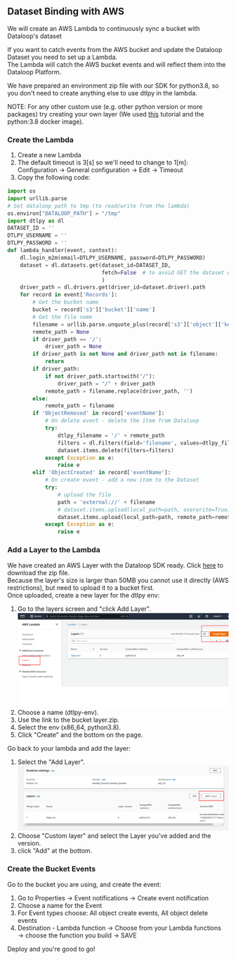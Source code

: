 ## Dataset Binding with AWS  
  
We will create an AWS Lambda to continuously sync a bucket with Dataloop's dataset  
  
If you want to catch events from the AWS bucket and update the Dataloop Dataset you need to set up a Lambda.  
The Lambda will catch the AWS bucket events and will reflect them into the Dataloop Platform.  
  
We have prepared an environment zip file with our SDK for python3.8, so you don't need to create anything else to use dtlpy in the lambda.  
  
NOTE: For any other custom use (e.g. other python version or more packages) try creating your own layer (We used [this](https://www.geeksforgeeks.org/how-to-install-python-packages-for-aws-lambda-layers) tutorial and the python:3.8 docker image).  
  
### Create the Lambda  
1. Create a new Lambda  
2. The default timeout is 3[s] so we'll need to change to 1[m]:  
    Configuration → General configuration → Edit → Timeout  
3. Copy the following code:  

```python
import os
import urllib.parse
# Set dataloop path to tmp (to read/write from the lambda)
os.environ["DATALOOP_PATH"] = "/tmp"
import dtlpy as dl
DATASET_ID = ''
DTLPY_USERNAME = ''
DTLPY_PASSWORD = ''
def lambda_handler(event, context):
    dl.login_m2m(email=DTLPY_USERNAME, password=DTLPY_PASSWORD)
    dataset = dl.datasets.get(dataset_id=DATASET_ID,
                              fetch=False  # to avoid GET the dataset each time
                              )
    driver_path = dl.drivers.get(driver_id=dataset.driver).path
    for record in event['Records']:
        # Get the bucket name
        bucket = record['s3']['bucket']['name']
        # Get the file name
        filename = urllib.parse.unquote_plus(record['s3']['object']['key'], encoding='utf-8')
        remote_path = None
        if driver_path == '/':
            driver_path = None
        if driver_path is not None and driver_path not in filename:
            return
        if driver_path:
            if not driver_path.startswith("/"):
                driver_path = "/" + driver_path
            remote_path = filename.replace(driver_path, '')
        else:
            remote_path = filename
        if 'ObjectRemoved' in record['eventName']:
            # On delete event - delete the item from Dataloop
            try:
                dtlpy_filename = '/' + remote_path
                filters = dl.Filters(field='filename', values=dtlpy_filename)
                dataset.items.delete(filters=filters)
            except Exception as e:
                raise e
        elif 'ObjectCreated' in record['eventName']:
            # On create event - add a new item to the Dataset
            try:
                # upload the file
                path = 'external://' + filename
                # dataset.items.upload(local_path=path, overwrite=True) # if overwrite is required
                dataset.items.upload(local_path=path, remote_path=remote_path)
            except Exception as e:
                raise e
```
### Add a Layer to the Lambda  
We have created an AWS Layer with the Dataloop SDK ready. Click [here](https://storage.googleapis.com/dtlpy/aws-python3.8-lambda-layer/layer.zip/) to download the zip file.  
Because the layer's size is larger than 50MB you cannot use it directly (AWS restrictions), but need to upload it to a bucket first.  
Once uploaded, create a new layer for the dtlpy env:  
1. Go to the layers screen and "click Add Layer".  
![add_layer](../../../../assets/bind_aws/create_layer.png)  
2. Choose a name (dtlpy-env).  
3. Use the link to the bucket layer.zip.  
4. Select the env (x86_64, python3.8).  
5. Click "Create" and the bottom on the page.  
  
Go back to your lambda and add the layer:  
1. Select the "Add Layer".  
![add_layer](../../../../assets/bind_aws/add_layer.png)  
2. Choose "Custom layer" and select the Layer you've added and the version.  
3. click "Add" at the bottom.  
  
### Create the Bucket Events  
Go to the bucket you are using, and create the event:  
1. Go to Properties → Event notifications → Create event notification  
1. Choose a name for the Event  
1. For Event types choose: All object create events, All object delete events  
1. Destination - Lambda function → Choose from your Lambda functions → choose the function you build → SAVE  
  
Deploy and you're good to go!  

